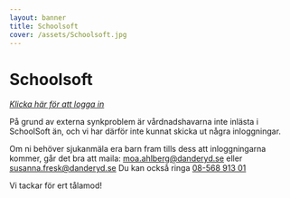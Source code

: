 ```yaml
---
layout: banner
title: Schoolsoft
cover: /assets/Schoolsoft.jpg
---
```


# Schoolsoft

[<i>Klicka här för att logga in</i>](https://danderyd.schoolsoft.se/danderyd/jsp/Login.jsp)

På grund av externa synkproblem är vårdnadshavarna inte inlästa i SchoolSoft än, och vi har därför inte kunnat skicka ut några inloggningar. 

Om ni behöver sjukanmäla era barn fram tills dess att inloggningarna kommer, går det bra att maila: [moa.ahlberg@danderyd.se](mailto:moa.ahlberg@danderyd.se) eller [susanna.fresk@danderyd.se](mailto:susanna.fresk@danderyd.se) Du kan också ringa <a href="tel:08-56891301">08-568 913 01</a>


Vi tackar för ert tålamod!
